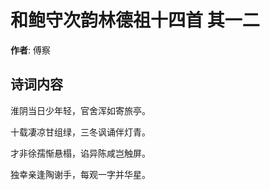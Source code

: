 # 和鲍守次韵林德祖十四首  其一二

**作者**: 傅察

## 诗词内容

淮阴当日少年轻，官舍浑如寄旅亭。

十载凄凉甘组绿，三冬讽诵伴灯青。

才非徐孺惭悬榻，谄异陈咸岂触屏。

独幸亲逢陶谢手，每观一字并华星。


